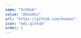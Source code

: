 ```yaml
---
name: "GitHub"
value: "@dsomni"
url: "https://github.com/dsomni"
icon: "mdi:github"
order: 1
---
```

